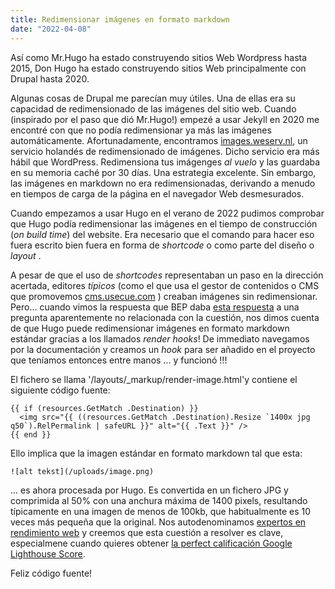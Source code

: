 ```yaml
---
title: Redimensionar imágenes en formato markdown
date: "2022-04-08"
---
```

Así como Mr.Hugo ha estado construyendo sitios Web Wordpress hasta 2015, Don Hugo ha estado construyendo sitios Web principalmente con Drupal hasta 2020.

Algunas cosas de Drupal me parecían muy útiles. Una de ellas era su capacidad de redimensionado de las imágenes del sitio web. Cuando (inspirado por el paso que dió Mr.Hugo!) empezé a usar Jekyll en 2020 me encontré con que no podía redimensionar ya más las imágenes automáticamente. Afortunadamente, encontramos [images.weserv.nl](https://images.weserv.nl), un servicio holandés de redimensionado de imágenes. Dicho servicio era más hábil que WordPress. Redimensiona tus imágenges _al vuelo_ y las guardaba en su memoria caché por 30 días. Una estrategia excelente. Sin embargo, las imágenes en markdown no era redimensionadas, derivando a menudo en tiempos de carga de la página en el navegador Web desmesurados.


Cuando empezamos a usar Hugo en el verano de 2022 pudimos comprobar que Hugo podía redimensionar las imágenes en el tiempo de construcción (_on build time_) del website. Era necesario que el comando para hacer eso fuera escrito bien fuera en forma de _shortcode_ o como parte del diseño o _layout_ .

A pesar de que el uso de _shortcodes_ representaban un paso en la dirección acertada, editores _típicos_ (como el que usa el gestor de contenidos o CMS que promovemos [cms.usecue.com](https://cms.usecue.com) ) creaban imágenes sin redimensionar. Pero... cuando vimos la respuesta que BEP daba [esta respuesta](https://discourse.gohugo.io/t/is-this-possible-with-hugo/38089/6?u=jhvanderschee) a una pregunta aparentemente no relacionada con la cuestión, nos dimos cuenta de que Hugo puede redimensionar  imágenes en formato markdown estándar gracias a los llamados _render hooks_! De immediato navegamos por la documentación y creamos un _hook_ para ser añadido en el proyecto que teníamos entonces entre manos ...  y funcionó !!! 

El fichero se llama  '/layouts/_markup/render-image.html'y contiene el siguiente código fuente:

```
{{ if (resources.GetMatch .Destination) }}
  <img src="{{ ((resources.GetMatch .Destination).Resize `1400x jpg q50`).RelPermalink | safeURL }}" alt="{{ .Text }}" />
{{ end }}
```
Ello implica que la imagen estándar en formato markdown tal que esta:

```
![alt tekst](/uploads/image.png)
```

... es ahora procesada por Hugo. Es convertida en un fichero JPG y comprimida al 50%  con una anchura máxima de 1400 pixels, resultando típicamente en una imagen de menos de 100kb,
que habitualmente es 10 veces más pequeña que la original. Nos autodenominamos [expertos en rendimiento web](https://www.usecue.com) y creemos que esta cuestión a resolver es
clave, especialmene cuando quieres obtener [la perfect calificación Google Lighthouse Score](https://www.usecue.com/blog/how-to-get-a-100-google-lighthouse-score/).

Feliz código fuente!
